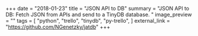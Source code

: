 +++
date = "2018-01-23"
title = "JSON API to DB"
summary = "JSON API to DB: Fetch JSON from APIs and send to a TinyDB database. "
image_preview = ""
tags = [
    "python",
    "trello",
    "tinydb",
    "py-trello",
]
external_link = "https://github.com/NGenetzky/jatdb"
+++

